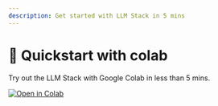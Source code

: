 ```yaml
---
description: Get started with LLM Stack in 5 mins
---
```


# 🚀 Quickstart with colab

Try out the LLM Stack with Google Colab in less than 5 mins.

[![Open in Colab](https://colab.research.google.com/assets/colab-badge.svg)](https://colab.research.google.com/drive/1R-vnA0X5gTo\_era8YChOvhFMVTVu7K-8#scrollTo=vEfjWMuVPpCY)
